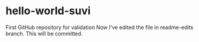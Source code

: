 # hello-world-suvi
First GitHub repository for validation
Now I've edited the file in readme-edits branch.
This will be committed.
